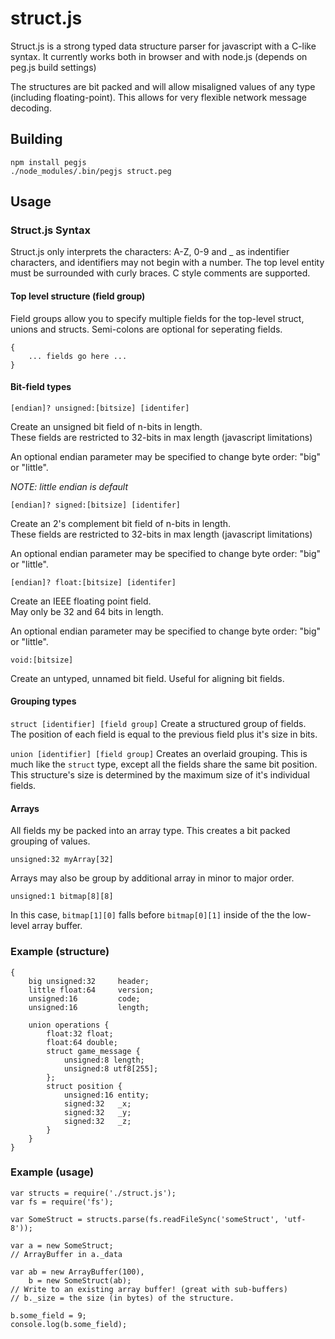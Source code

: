 struct.js
=========

Struct.js is a strong typed data structure parser for javascript with a C-like syntax. 
It currently works both in browser and with node.js (depends on peg.js build settings)

The structures are bit packed and will allow misaligned values of any type 
(including floating-point).  This allows for very flexible network message decoding.

Building
--------

	npm install pegjs
	./node_modules/.bin/pegjs struct.peg


Usage
-----

### Struct.js Syntax

Struct.js only interprets the characters: A-Z, 0-9 and _ as indentifier characters, and 
identifiers may not begin with a number.  The top level entity must be surrounded with 
curly braces. C style comments are supported.


#### Top level structure (field group)

Field groups allow you to specify multiple fields for the top-level struct, unions 
and structs.  Semi-colons are optional for seperating fields.

	{
		... fields go here ...
	}

#### Bit-field types	

```[endian]? unsigned:[bitsize] [identifer]```

Create an unsigned bit field of n-bits in length.  
These fields are restricted to 32-bits in max length (javascript limitations)

An optional endian parameter may be specified to change byte order: "big" or "little".

*NOTE: little endian is default*

```[endian]? signed:[bitsize] [identifer]```

Create an 2's complement bit field of n-bits in length.  
These fields are restricted to 32-bits in max length (javascript limitations)

An optional endian parameter may be specified to change byte order: "big" or "little".

```[endian]? float:[bitsize] [identifer]```

Create an IEEE floating point field.  
May only be 32 and 64 bits in length.

An optional endian parameter may be specified to change byte order: "big" or "little".

``` void:[bitsize] ```

Create an untyped, unnamed bit field. Useful for aligning bit fields.

#### Grouping types

```struct [identifier] [field group]``` 
Create a structured group of fields.  
The position of each field is equal to the previous field plus it's size in bits.

```union [identifier] [field group]```
Creates an overlaid grouping.  This is much like the ```struct``` type, except 
all the fields share the same bit position.  This structure's size is determined
by the maximum size of it's individual fields.

#### Arrays

All fields my be packed into an array type.  This creates a bit packed grouping of values.

	unsigned:32 myArray[32]

Arrays may also be group by additional array in minor to major order.

 	unsigned:1 bitmap[8][8]

In this case, ```bitmap[1][0]``` falls before ```bitmap[0][1]``` inside of the the low-level
array buffer.

### Example (structure)

	{
		big unsigned:32 	header;
		little float:64 	version;
		unsigned:16 		code;
		unsigned:16			length;

		union operations {
			float:32 float;
			float:64 double;
			struct game_message {
				unsigned:8 length;
				unsigned:8 utf8[255];
			};
			struct position {
				unsigned:16 entity;
				signed:32	_x;
				signed:32	_y;
				signed:32	_z;
			}
		}
	}

### Example (usage)

	var structs = require('./struct.js');
	var fs = require('fs');

	var SomeStruct = structs.parse(fs.readFileSync('someStruct', 'utf-8'));

	var a = new SomeStruct;
	// ArrayBuffer in a._data

	var ab = new ArrayBuffer(100),
		b = new SomeStruct(ab);
	// Write to an existing array buffer! (great with sub-buffers)
	// b._size = the size (in bytes) of the structure.

	b.some_field = 9;
	console.log(b.some_field);
